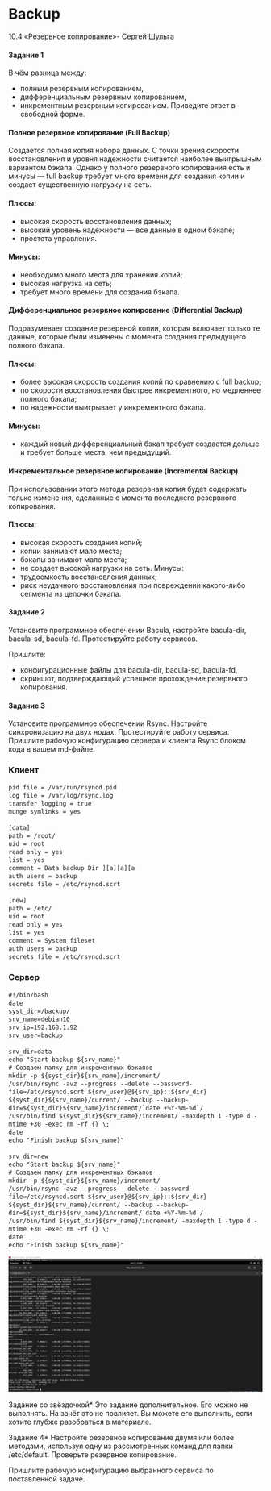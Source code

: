 # Backup
10.4 «Резервное копирование»- Сергей Шульга

#### Задание 1
В чём разница между:

* полным резервным копированием,
* дифференциальным резервным копированием,
* инкрементным резервным копированием.
Приведите ответ в свободной форме.


#### Полное резервное копирование (Full Backup)
Создается полная копия набора данных. С точки зрения скорости восстановления и уровня надежности считается наиболее выигрышным вариантом бэкапа. Однако у полного резервного копирования есть и минусы — full backup требует много времени для создания копии и создает существенную нагрузку на сеть.

#### Плюсы:
* высокая скорость восстановления данных;
* высокий уровень надежности — все данные в одном бэкапе;
* простота управления.
#### Минусы:
* необходимо много места для хранения копий;
* высокая нагрузка на сеть;
* требует много времени для создания бэкапа.

#### Дифференциальное резервное копирование (Differential Backup)
Подразумевает создание резервной копии, которая включает только те данные, которые были изменены с момента создания предыдущего полного бэкапа.

#### Плюсы:
* более высокая скорость создания копий по сравнению с full backup;
* по скорости восстановления быстрее инкрементного, но медленнее полного бэкапа;
* по надежности выигрывает у инкрементного бэкапа.
#### Минусы:
* каждый новый дифференциальный бэкап требует создается дольше и требует больше места, чем предыдущий.

#### Инкрементальное резервное копирование (Incremental Backup)
При использовании этого метода резервная копия будет содержать только изменения, сделанные с момента последнего резервного копирования.

#### Плюсы:
* высокая скорость создания копий;
* копии занимают мало места;
* бэкапы занимают мало места;
* не создает высокой нагрузки на сеть.
Минусы:
* трудоемкость восстановления данных;
* риск неудачного восстановления при повреждении какого-либо сегмента из цепочки бэкапа.

#### Задание 2
Установите программное обеспечении Bacula, настройте bacula-dir, bacula-sd, bacula-fd. Протестируйте работу сервисов.

Пришлите:
- конфигурационные файлы для bacula-dir, bacula-sd, bacula-fd,
- скриншот, подтверждающий успешное прохождение резервного копирования.

#### Задание 3
Установите программное обеспечении Rsync. Настройте синхронизацию на двух нодах. Протестируйте работу сервиса.
Пришлите рабочую конфигурацию сервера и клиента Rsync блоком кода в вашем md-файле.

### Клиент
```
pid file = /var/run/rsyncd.pid
log file = /var/log/rsync.log
transfer logging = true
munge symlinks = yes

[data]
path = /root/
uid = root
read only = yes
list = yes
comment = Data backup Dir ][a][a][a
auth users = backup
secrets file = /etc/rsyncd.scrt

[new]
path = /etc/
uid = root
read only = yes
list = yes
comment = System fileset
auth users = backup
secrets file = /etc/rsyncd.scrt
```
### Сервер
```
#!/bin/bash
date
syst_dir=/backup/
srv_name=debian10
srv_ip=192.168.1.92
srv_user=backup

srv_dir=data
echo "Start backup ${srv_name}"
# Создаем папку для инкрементных бэкапов
mkdir -p ${syst_dir}${srv_name}/increment/
/usr/bin/rsync -avz --progress --delete --password-file=/etc/rsyncd.scrt ${srv_user}@${srv_ip}::${srv_dir} ${syst_dir}${srv_name}/current/ --backup --backup-dir=${syst_dir}${srv_name}/increment/`date +%Y-%m-%d`/
/usr/bin/find ${syst_dir}${srv_name}/increment/ -maxdepth 1 -type d -mtime +30 -exec rm -rf {} \;
date
echo "Finish backup ${srv_name}"

srv_dir=new
echo "Start backup ${srv_name}"
# Создаем папку для инкрементных бэкапов
mkdir -p ${syst_dir}${srv_name}/increment/
/usr/bin/rsync -avz --progress --delete --password-file=/etc/rsyncd.scrt ${srv_user}@${srv_ip}::${srv_dir} ${syst_dir}${srv_name}/current/ --backup --backup-dir=${syst_dir}${srv_name}/increment/`date +%Y-%m-%d`/
/usr/bin/find ${syst_dir}${srv_name}/increment/ -maxdepth 1 -type d -mtime +30 -exec rm -rf {} \;
date
echo "Finish backup ${srv_name}"
```
![alt text](https://github.com/SergeiShulga/Backup/blob/main/img/003.png)

Задание со звёздочкой*
Это задание дополнительное. Его можно не выполнять. На зачёт это не повлияет. Вы можете его выполнить, если хотите глубже разобраться в материале.

Задание 4*
Настройте резервное копирование двумя или более методами, используя одну из рассмотренных команд для папки /etc/default. Проверьте резервное копирование.

Пришлите рабочую конфигурацию выбранного сервиса по поставленной задаче.
